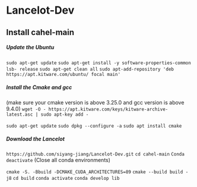 # Lancelot-Dev

## Install cahel-main

##### Update the Ubuntu
`sudo apt-get update`
`sudo apt-get install -y software-properties-common lsb-
release`
`sudo apt-get clean all`
`sudo apt-add-repository 'deb` `https://apt.kitware.com/ubuntu/ focal main'`

##### Install the Cmake and gcc
(make sure your cmake version is above 3.25.0 and gcc version is above 9.4.0)
`wget -O - https://apt.kitware.com/keys/kitware-archive-latest.asc | sudo apt-key add -`

`sudo apt-get update`
`sudo dpkg --configure -a`
`sudo apt install cmake` 



##### Download the Lancelot
`https://github.com/siyang-jiang/Lancelot-Dev.git`
`cd cahel-main`
`Conda deactivate` (Close all conda environments) 

`cmake -S. -Bbuild -DCMAKE_CUDA_ARCHITECTURES=89`
`cmake --build build -j8`
`cd build`
`conda activate`
`conda develop lib`
